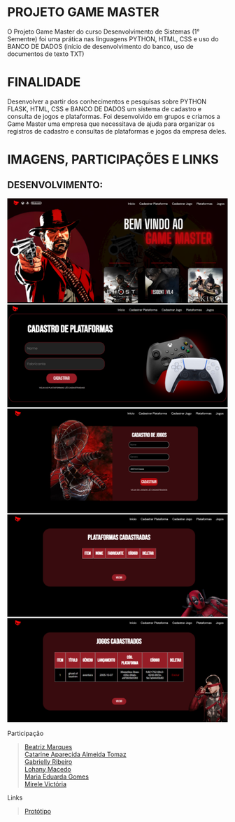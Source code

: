 # PROJETO GAME MASTER
O Projeto Game Master do curso Desenvolvimento de Sistemas (1° Sementre) foi uma prática nas linguagens PYTHON, HTML, CSS e uso do BANCO DE DADOS (início de desenvolvimento do banco, uso de documentos de texto TXT)

# FINALIDADE
Desenvolver a partir dos conhecimentos e pesquisas sobre PYTHON FLASK, HTML, CSS e BANCO DE DADOS um sistema de cadastro e consulta de jogos e plataformas.
Foi desenvolvido em grupos e criamos a Game Master uma empresa que necessitava de ajuda para organizar os registros de cadastro e consultas de plataformas e jogos da empresa deles.

# IMAGENS, PARTICIPAÇÕES E LINKS

## DESENVOLVIMENTO:
![print telainicial](/static/assets/telainicial.png)
![print cad1](/static/assets/cad1.png)
![print cad2](/static/assets/cad2.png)
![print plataformas](/static/assets/plataformas.png)
![print jogos](/static/assets/jogos.png)



Participação
> [Beatriz Marques](https://github.com/biaamarquess)  
> [Catarine Aparecida Almeida Tomaz](https://github.com/tomazzcatarine)  
> [Gabrielly Ribeiro](https://github.com/GabySena)  
> [Lohany Macedo](https://github.com/Lohanyy17)  
> [Maria Eduarda Gomes](https://github.com/MariaGomesR)  
> [Mirele Victória](https://github.com/Mvictoria218)  

Links
> [Protótipo](https://www.canva.com/design/DAGWd0iwLqs/aR7yHxOlw5CnOjXKpgo2Uw/edit?utm_content=DAGWd0iwLqs&utm_campaign=designshare&utm_medium=link2&utm_source=sharebutton)  

